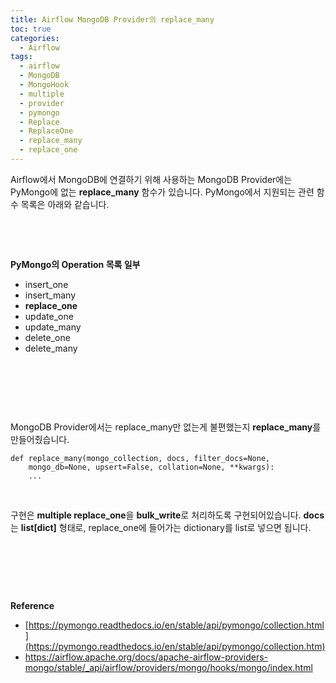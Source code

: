 ```yaml
---
title: Airflow MongoDB Provider의 replace_many
toc: true
categories:
  - Airflow
tags:
  - airflow
  - MongoDB
  - MongoHook
  - multiple
  - provider
  - pymongo
  - Replace
  - ReplaceOne
  - replace_many
  - replace_one
---
```


Airflow에서 MongoDB에 연결하기 위해 사용하는 MongoDB Provider에는 PyMongo에 없는 **replace\_many** 함수가 있습니다. PyMongo에서 지원되는 관련 함수 목록은 아래와 같습니다.


 


 


**PyMongo의 Operation 목록 일부**


* insert\_one
* insert\_many
* **replace\_one**
* update\_one
* update\_many
* delete\_one
* delete\_many


 


 


 


MongoDB Provider에서는 replace\_many만 없는게 불편했는지 **replace\_many**를 만들어줬습니다. 



```
def replace_many(mongo_collection, docs, filter_docs=None,
    mongo_db=None, upsert=False, collation=None, **kwargs):
	...
```

 


구현은 **multiple replace\_one**을 **bulk\_write**로 처리하도록 구현되어있습니다. **docs**는 **list[dict]** 형태로, replace\_one에 들어가는 dictionary를 list로 넣으면 됩니다.


 


 


 


**Reference**


* [https://pymongo.readthedocs.io/en/stable/api/pymongo/collection.html](https://pymongo.readthedocs.io/en/stable/api/pymongo/collection.htm)
* <https://airflow.apache.org/docs/apache-airflow-providers-mongo/stable/_api/airflow/providers/mongo/hooks/mongo/index.html>


 

